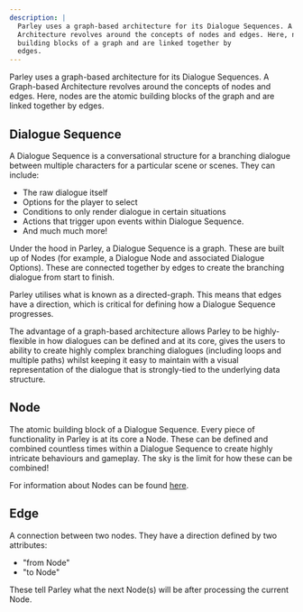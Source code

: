 ```yaml
---
description: |
  Parley uses a graph-based architecture for its Dialogue Sequences. A Graph-based
  Architecture revolves around the concepts of nodes and edges. Here, nodes are the atomic
  building blocks of a graph and are linked together by
  edges.
---
```


Parley uses a graph-based architecture for its Dialogue Sequences. A Graph-based
Architecture revolves around the concepts of nodes and edges. Here, nodes are
the atomic building blocks of the graph and are linked together by edges.

## Dialogue Sequence

A Dialogue Sequence is a conversational structure for a branching dialogue
between multiple characters for a particular scene or scenes. They can include:

- The raw dialogue itself
- Options for the player to select
- Conditions to only render dialogue in certain situations
- Actions that trigger upon events within Dialogue Sequence.
- And much much more!

Under the hood in Parley, a Dialogue Sequence is a graph. These are built up of
Nodes (for example, a Dialogue Node and associated Dialogue Options). These are
connected together by edges to create the branching dialogue from start to
finish.

Parley utilises what is known as a directed-graph. This means that edges have a
direction, which is critical for defining how a Dialogue Sequence progresses.

The advantage of a graph-based architecture allows Parley to be highly-flexible
in how dialogues can be defined and at its core, gives the users to ability to
create highly complex branching dialogues (including loops and multiple paths)
whilst keeping it easy to maintain with a visual representation of the dialogue
that is strongly-tied to the underlying data structure.

## Node

The atomic building block of a Dialogue Sequence. Every piece of functionality
in Parley is at its core a Node. These can be defined and combined countless
times within a Dialogue Sequence to create highly intricate behaviours and
gameplay. The sky is the limit for how these can be combined!

For information about Nodes can be found [here](../nodes/index.md).

## Edge

A connection between two nodes. They have a direction defined by two attributes:

- "from Node"
- "to Node"

These tell Parley what the next Node(s) will be after processing the current
Node.
